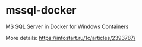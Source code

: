 # mssql-docker

MS SQL Server in Docker for Windows Containers

More details: https://infostart.ru/1c/articles/2393787/
